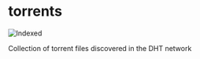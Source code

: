 torrents 
========
![Indexed](https://img.shields.io/badge/indexed-227491-blue)

Collection of torrent files discovered in the DHT network
